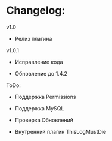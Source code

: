 Changelog:
==========

v1.0 

- Релиз плагина

v1.0.1

- Исправление кода

- Обновление до 1.4.2

ToDo:

- Поддержка Permissions

- Поддержка MySQL

- Проверка Обновлений

- Внутренний плагин ThisLogMustDie